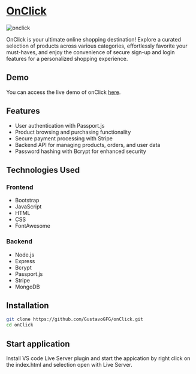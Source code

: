 # [OnClick](https://onclickstore.vercel.app/)

![onclick](https://github.com/GustavoGFG/onClick/assets/112188508/01c0233a-bd46-4b8a-87b8-56df1555aeee)

OnClick is your ultimate online shopping destination! Explore a curated selection of products across various categories, effortlessly favorite your must-haves, and enjoy the convenience of secure sign-up and login features for a personalized shopping experience.
## Demo

You can access the live demo of onClick [here](https://onclickstore.vercel.app/).

## Features

- User authentication with Passport.js
- Product browsing and purchasing functionality
- Secure payment processing with Stripe
- Backend API for managing products, orders, and user data
- Password hashing with Bcrypt for enhanced security

## Technologies Used

### Frontend

- Bootstrap
- JavaScript
- HTML
- CSS
- FontAwesome

### Backend

- Node.js
- Express
- Bcrypt
- Passport.js
- Stripe
- MongoDB

## Installation

   ```bash
   git clone https://github.com/GustavoGFG/onClick.git
   cd onClick
  ```

## Start application

Install VS code Live Server plugin and start the appication by right click on the index.html and selection open with Live Server.
